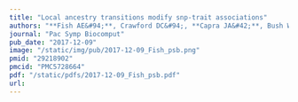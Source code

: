 ```yaml
---
title: "Local ancestry transitions modify snp-trait associations"
authors: "**Fish AE&#94;**, Crawford DC&#94;, **Capra JA&#42;**, Bush WS.&#42;"
journal: "Pac Symp Biocomput"
pub_date: "2017-12-09"
image: "/static/img/pub/2017-12-09_Fish_psb.png"
pmid: "29218902"
pmcid: "PMC5728664"
pdf: "/static/pdfs/2017-12-09_Fish_psb.pdf"
url: 
---
```

